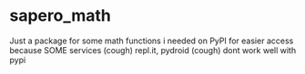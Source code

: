 # sapero_math
 
Just a package for some math functions i needed on PyPI for easier access because SOME services (cough) repl.it, pydroid (cough) dont work well with pypi
